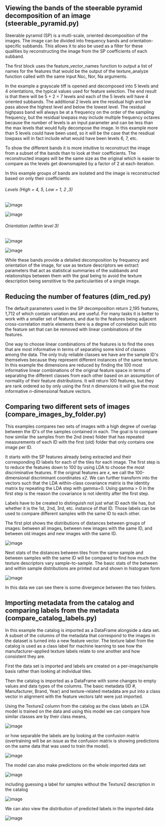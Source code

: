 ## Viewing the bands of the steerable pyramid decomposition of an image (steerable_pyramid.py)

Steerable pyramid (SP) is a mutli-scale, oriented decomposition of the images. The image can be divided into frequency bands and orientation-specific subbands. This allows it to also be used as a filter for these qualities by reconstructing the image from the SP coefficients of each subband.

The first block uses the feature_vector_names function to output a list of names for the features that would be the output of the texture_analyze function called with the same input Nsc, Nor, Na arguments.

In the example a grayscale tiff is opened and decomposed into 5 levels and 4 orientations, the typical values used for feature selection. The end result is that there will be 5 + 2 = 7 levels and each of the 5 levels will have 4 oriented subbands. The additional 2 levels are the residual high and low pass above the highest level and below the lowest level. The residual highpass band will always be at a frequency on the order of the sampling frequency, but the residual lowpass may include multiple frequency octaves because the number of levels is an input parameter and can be less than the max levels that would fully decompose the image. In this example more than 5 levels could have been used, so it will be the case that the resdiual lowpass will in fact include what would have been levels 6, 7, etc.

To show the different bands it is more intuitive to reconstruct the image from a subset of the bands than to look at their coefficients. The reconstructed images will be the same size as the original which is easier to compare as the levels get downsmapled by a factor of 2 at each iteration.

In this example groups of bands are isolated and the image is reconstructed based on only their coefficients:

###### Levels (High = 4, 5, Low = 1, 2 ,3)

![image](https://user-images.githubusercontent.com/9450221/142087468-b9d0f141-fe39-45e2-a622-fcdea95ca2c6.png)

![image](https://user-images.githubusercontent.com/9450221/142087409-31c922af-4002-45c6-80b2-c5c49c475ffa.png)

###### Orientation (within level 3)

![image](https://user-images.githubusercontent.com/9450221/142087485-0926c96a-ae52-4f5c-9611-f7a77565bca3.png)

![image](https://user-images.githubusercontent.com/9450221/142087445-11822942-e968-4379-aa4e-ba03e046811f.png)

While these bands provide a detailed decomposition by frequency and orientation of the image, for use as texture descriptors we extract parameters that act as statistical summaries of the subbands and relationships between them with the goal being to avoid the texture description being senstitive to the particularities of a single image.


## Reducing the number of features (dim_red.py)

The default parameters used in the SP decomposition return 2,195 features, 1,712 of which contain variation and are useful. For many tasks it is better to work with a smaller set of features, and due to the features being adjacent cross-correlation matrix elements there is a degree of correlation built into the feature set that can be removed with linear combinations of the features. 

One way to choose linear combinations of the features is to find the ones that are most informative in terms of separating some kind of classes among the data. The only truly reliable classes we have are the sample ID's themselves because they represent different instances of the same texture. In this example the dimensions are reduced by finding the 100 most informative linear combinations of the original feature space in terms of separating the different classes from each other based on an assumption of normality of their feature distributions. It will return 100 features, but they are rank ordered so by only using the first *n* dimensions it will give the most informative *n*-dimensional feature vectors.

## Comparing two different sets of images (compare_images_by_folder.py)

This examples compares two sets of images with a high degree of overlap between the ID's of the samples contained in each. The goal is to compare how similar the samples from the 2nd (new) folder that has repeated measurements of each ID with the first (old) folder that only contains one image per ID.

It starts with the SP features already being extracted and their corresponding ID labels for each of the tiles for each image. The first step is to reduce the features down to 100 by using LDA to choose the most discriminative features. If the original features are *x*, we call the 100-dimensional discriminant coordinates *x2*. We can further transform into the vectors such that the LDA within-class covariance matrix is the identity matrix by repeating the LDA step with gamma=0. Using gamma > 0 in the first step is the reason the covariance is not identity after the first step.

Labels have to be created to distinguish not just what ID each tile has, but whether it is the 1st, 2nd, 3rd, etc. instance of that ID. Those labels can be used to compare different samples with the same ID to each other.

The first plot shows the distributions of distances between groups of images: between all images, between new images with the same ID, and between old images and new images with the same ID.

![image](https://user-images.githubusercontent.com/9450221/142299852-307a4c69-6892-4829-a541-0d6ab431a951.png)

Next stats of the distances between tiles from the same sample and between samples with the same ID will be compared to find how much the texture descriptors vary sample-to-sample. The basic stats of the between and within sample distributions are printed out and shown in histogram form

![image](https://user-images.githubusercontent.com/9450221/142300049-002cbadf-7ef1-4a5a-a18e-411891be7041.png)

In this data we can see there is some divergence between the two folders.

## Importing metadata from the catalog and comparing labels from the metadata (compare_catalog_labels.py)

In this example the catalog is imported as a DataFrame alongside a data set. A subset of the columns of the metadata that correspond to the images in the dataset is turned into a new feature vector. The texture label from the catalog is used as a class label for machine learning to see how the manufacturer-applied texture labels relate to one another and how consistent they are.

First the data set is imported and labels are created on a per-image/sample basis rather than looking at individual tiles.

Then the catalog is imported as a DataFrame with some changes to empty values and data types of the columns. The basic metadata (ID #, Manufacturer, Brand, Year) and texture-related metadata are put into a class vector in alignment with the feature vectors taht were just imported.

Using the Texture2 column from the catalog as the class labels an LDA model is trained on the data and using this model we can compare how similar classes are by their class means,

![image](https://user-images.githubusercontent.com/9450221/143085373-1e13509b-aec0-49c8-a4c9-0f4d29e6e14c.png)

or how separable the labels are by looking at the confusion matrix (overtraining will be an issue as the confusion matrix is showing predictions on the same data that was used to train the model).

![image](https://user-images.githubusercontent.com/9450221/143085572-e4f6ae53-7487-47a3-b321-85c5ab577375.png)

The model can also make predictions on the whole imported data set 

![image](https://user-images.githubusercontent.com/9450221/143085756-100378b5-2a8b-4505-bd5c-d617f6e393c8.png)

including guessing a label for samples without the Texture2 description in the catalog

![image](https://user-images.githubusercontent.com/9450221/143085891-020a598e-16d5-4f86-9be5-a29c08e063b8.png)

We can also view the distribution of predicted labels in the imported data

![image](https://user-images.githubusercontent.com/9450221/143086035-03508703-042f-4b9a-8115-1c684c128fb2.png)





